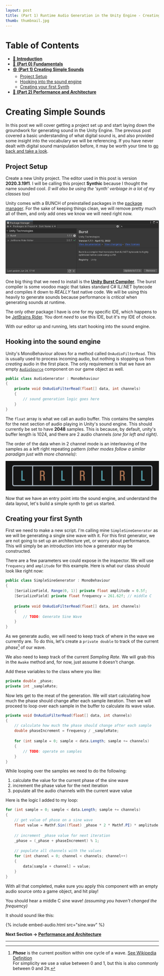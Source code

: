 ```yaml
---
layout: post
title: (Part 1) Runtime Audio Generation in the Unity Engine - Creating Simple Sounds
thumb: thumbnail.jpg
---
```


<h1>Table of Contents</h1>

- [🔗 **Introduction**](/2022/unity-audio-generation-fundamentals/#introduction)
- [🔗 **(Part 0) Fundamentals**](/2022/unity-audio-generation-fundamentals/#fundamentals)
- [🟢 **(Part 1) Creating Simple Sounds**](#creating-simple-sounds)
  - [Project Setup](#project-setup)
  - [Hooking into the sound engine](#hooking-into-the-sound-engine)
  - [Creating your first Synth](#creating-your-first-synth)
- [🔗 **(Part 2) Performance and Architecture**](/2022/unity-audio-generation-performance#performance-and-architecture)

# Creating Simple Sounds
In this post we will cover getting a project set up and start laying down the groundwork for generating sound in the Unity Engine. The previous post covered a basic understanding of what digital sound is, and also provided some insight into the vocabulary we will be referencing. If you have never dealt with digital sound manipulation before, it may be worth your time to [go back and take a look](/2022/unity-audio-generation-fundamentals).

## Project Setup
Create a new Unity project. The editor used in this post is version **2020.3.19f1**. I will be calling this project **Synthic** because I thought the name sounded cool. *(I will also be using the 'synth' verbiage in a lot of my classes too)*

Unity comes with a BUNCH of preinstalled packages in the [package manager](https://docs.unity3d.com/Packages/com.unity.package-manager-ui@1.8/manual/index.html). For the sake of keeping things clean, we will remove pretty much all of them, and only add ones we know we will need right now.

![Package manager example](package-manager.png)

One big thing that we need to install is the [**Unity Burst Compiler**](https://docs.unity3d.com/Packages/com.unity.burst@0.2-preview.20/). The burst compiler is some voodoo magic that takes standard C# IL/.NET bytecode and compiles it down to *REALLY* fast native code. We will be using this heavily to generate sounds because performance is *critical* when generating sounds at runtime.

The only other package I have is one for my specific <abbr data-title="Integrated Development Environment">IDE</abbr>, which happens to be [JetBrains Rider](https://www.jetbrains.com/rider/). You dont *need* to use this IDE, but it's my IDE of choice.

With our editor up and running, lets start hooking into the sound engine.

## Hooking into the sound engine
Unity's MonoBehaviour allows for a method called `OnAudioFilterRead`. This is usually used to process incoming audio, but nothing is stopping us from *creating* audio in the first place. The only requirement is that we have an empty [`AudioSource`](https://docs.unity3d.com/Manual/class-AudioSource.html) component on our game object as well.

```csharp
public class AudioGenerator : MonoBehaviour
{
    private void OnAudioFilterRead(float[] data, int channels)
    {
        // sound generation logic goes here
    }
}
```

The `float` array is what we call an audio buffer. This contains the samples for the next section of audio playing in Unity's sound engine. This should currently be set to have **2048** samples. This is because, by default, unity's buffer length is 1024, and there are 2 audio channels *(one for left and right)*.

The order of the data when in 2 channel mode is an interleaving of the samples as a left right repeating pattern *(other modes follow a similar paradigm just with more channels)*:

![interleaving channels](interleaving.jpg)

Now that we have an entry point into the sound engine, and understand the data layout, let's build a simple synth to get us started.

## Creating your first Synth

First we need to make a new script. I'm calling mine `SimpleSineGenerator` as we will be generating a single sine wave with it. For this first generator, we are not going to set up an architecture yet, or worry about performance. This will simply be an introduction into how a generator may be constructed.

There are a few parameters we could expose in the inspector. We will use `frequency` and `amplitude` for this example. Here is what our class should look like right now:

```csharp
public class SimpleSineGenerator : MonoBehaviour
{
    [SerializeField, Range(0, 1)] private float amplitude = 0.5f;
    [SerializeField] private float frequency = 261.62f; // middle C

    private void OnAudioFilterRead(float[] data, int channels)
    {
        // TODO: Generate Sine Wave
    }
}
```

As we generate audio, we will need to keep track of where in the wave we currently are. To do this, let's create a `private double` to track of the current *phase*[^fn-phase] of our wave.

We also need to keep track of the current *Sampling Rate*. We will grab this in the `Awake` method and, for now, just assume it doesn't change.

Add these variables to the class where you like:
```csharp
private double _phase;
private int _sampleRate;
```

Now lets get to the meat of the generation. We will start calculating how much the phase should change after each sample iteration. Then we will proceed to loop over each sample in the buffer to calculate its wave value.

```csharp
private void OnAudioFilterRead(float[] data, int channels)
{
    // calculate how much the phase should change after each sample
    double phaseIncrement = frequency / _sampleRate;

    for (int sample = 0; sample < data.Length; sample += channels)
    {
        // TODO: operate on samples
    }
}
```

While looping over the samples we need to do the following:
1. calculate the value for the current phase of the sine wave
2. increment the phase value for the next iteration
3. populate all the audio channels with the current wave value

Here is the logic I added to my loop:
```csharp
for (int sample = 0; sample < data.Length; sample += channels)
{
    // get value of phase on a sine wave
    float value = Mathf.Sin((float) _phase * 2 * Mathf.PI) * amplitude;
    
    // increment _phase value for next iteration
    _phase = (_phase + phaseIncrement) % 1;

    // populate all channels with the values
    for (int channel = 0; channel < channels; channel++)
    {
        data[sample + channel] = value;
    }
}
```

With all that completed, make sure you apply this component with an empty audio source onto a game object, and hit play!

You should hear a middle C sine wave! *(assuming you haven't changed the frequency)*

It should sound like this:

{% include embed-audio.html src="sine.wav" %}

**Next Section → [Performance and Architecture](/2022/unity-audio-generation-performance/#performanxe-and-architecture)**

---

[^fn-phase]: ***Phase*** is the current position within one cycle of a wave. [See Wikipedia Definition](https://en.wikipedia.org/wiki/Phase_(waves)) <br> For simplicity we use a value between 0 and 1, but this is also commonly between 0 and 2π.